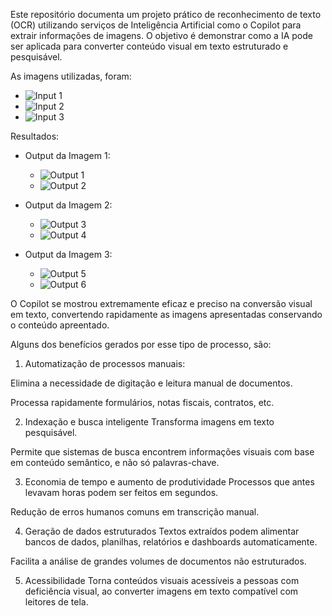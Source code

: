 Este repositório documenta um projeto prático de reconhecimento de texto (OCR) utilizando serviços de Inteligência Artificial como o Copilot para extrair informações de imagens. O objetivo é demonstrar como a IA pode ser aplicada para converter conteúdo visual em texto estruturado e pesquisável.

As imagens utilizadas, foram:

- ![Input 1](inputs/Img1.jpg)
- ![Input 2](inputs/Img2.png)
- ![Input 3](inputs/Img3.PNG)

Resultados:

- Output da Imagem 1:
  - ![Output 1](outputs/Img1.PNG)
  - ![Output 2](outputs/Img2.PNG)

- Output da Imagem 2:
  - ![Output 3](outputs/Img3.PNG)
  - ![Output 4](outputs/Img4.PNG)

- Output da Imagem 3:
  - ![Output 5](outputs/Img5.PNG)
  - ![Output 6](outputs/Img6.PNG)

O Copilot se mostrou extremamente eficaz e preciso na conversão visual em texto, convertendo rapidamente as imagens apresentadas conservando o conteúdo apreentado.

Alguns dos benefícios gerados por esse tipo de processo, são:

1. Automatização de processos manuais:

Elimina a necessidade de digitação e leitura manual de documentos.

Processa rapidamente formulários, notas fiscais, contratos, etc.

2.  Indexação e busca inteligente
Transforma imagens em texto pesquisável.

Permite que sistemas de busca encontrem informações visuais com base em conteúdo semântico, e não só palavras-chave.

3. Economia de tempo e aumento de produtividade
Processos que antes levavam horas podem ser feitos em segundos.

Redução de erros humanos comuns em transcrição manual.

4. Geração de dados estruturados
Textos extraídos podem alimentar bancos de dados, planilhas, relatórios e dashboards automaticamente.

Facilita a análise de grandes volumes de documentos não estruturados.

5. Acessibilidade
Torna conteúdos visuais acessíveis a pessoas com deficiência visual, ao converter imagens em texto compatível com leitores de tela.
